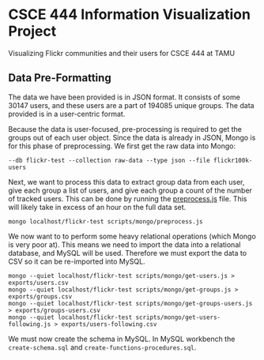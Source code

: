 # CSCE 444 Information Visualization Project
Visualizing Flickr communities and their users for CSCE 444 at TAMU

## Data Pre-Formatting
The data we have been provided is in JSON format. It consists of some 30147 users, and these users are a part of 194085 unique groups. The data provided is in a user-centric format.

Because the data is user-focused, pre-processing is required to get the groups out of each user object. Since the data is already in JSON, Mongo is for this phase of preprocessing. We first get the raw data into Mongo:

```
--db flickr-test --collection raw-data --type json --file flickr100k-users
```

Next, we want to process this data to extract group data from each user, give each group a list of users, and give each group a count of the number of tracked users. This can be done by running the [preprocess.js](scripts/mongo/preprocess.js) file. This will likely take in excess of an hour on the full data set.

```
mongo localhost/flickr-test scripts/mongo/preprocess.js
```

We now want to to perform some heavy relational operations (which Mongo is very poor at). This means we need to import the data into a relational database, and MySQL will be used. Therefore we must export the data to CSV so it can be re-imported into MySQL.

```
mongo --quiet localhost/flickr-test scripts/mongo/get-users.js > exports/users.csv
mongo --quiet localhost/flickr-test scripts/mongo/get-groups.js > exports/groups.csv
mongo --quiet localhost/flickr-test scripts/mongo/get-groups-users.js > exports/groups-users.csv
mongo --quiet localhost/flickr-test scripts/mongo/get-users-following.js > exports/users-following.csv
```

We must now create the schema in MySQL. In MySQL workbench the `create-schema.sql` and `create-functions-procedures.sql`. 